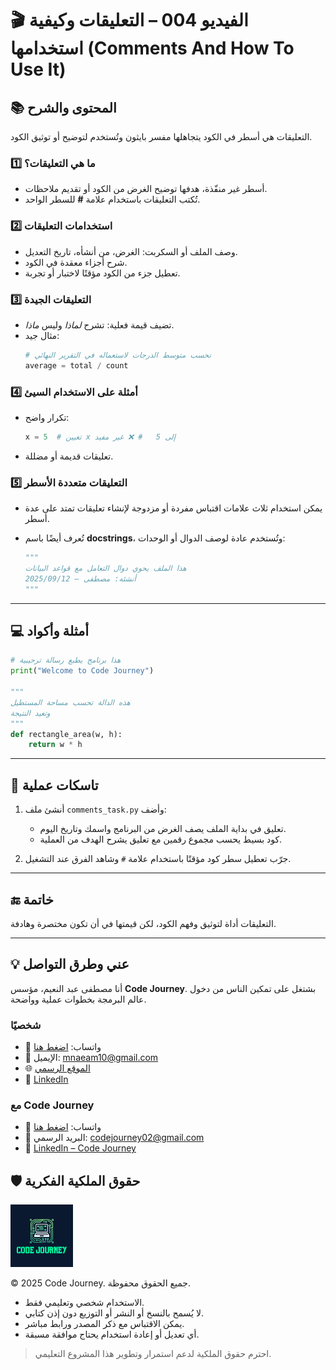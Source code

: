 # 🎬 الفيديو 004 – التعليقات وكيفية استخدامها (Comments And How To Use It)

## 📚 المحتوى والشرح
التعليقات هي أسطر في الكود يتجاهلها مفسر بايثون وتُستخدم لتوضيح أو توثيق الكود.

### 1️⃣ ما هي التعليقات؟
- أسطر غير منفّذة، هدفها توضيح الغرض من الكود أو تقديم ملاحظات.
- تُكتب التعليقات باستخدام علامة **#** للسطر الواحد.

### 2️⃣ استخدامات التعليقات
- وصف الملف أو السكربت: الغرض، من أنشأه، تاريخ التعديل.
- شرح أجزاء معقدة في الكود.
- تعطيل جزء من الكود مؤقتًا لاختبار أو تجربة.

### 3️⃣ التعليقات الجيدة
- تضيف قيمة فعلية: تشرح *لماذا* وليس *ماذا*.
- مثال جيد:
  ```python
  # نحسب متوسط الدرجات لاستعماله في التقرير النهائي
  average = total / count
  ```

### 4️⃣ أمثلة على الاستخدام السيئ

* تكرار واضح:

  ```python
  x = 5  # تعيين x إلى 5   # ❌ غير مفيد
  ```
* تعليقات قديمة أو مضللة.

### 5️⃣ التعليقات متعددة الأسطر

* يمكن استخدام ثلاث علامات اقتباس مفردة أو مزدوجة لإنشاء تعليقات تمتد على عدة أسطر.
* تُعرف أيضًا باسم **docstrings**، وتُستخدم عادة لوصف الدوال أو الوحدات:

  ```python
  """
  هذا الملف يحوي دوال التعامل مع قواعد البيانات
  أنشئه: مصطفى – 2025/09/12
  """
  ```

---

## 💻 أمثلة وأكواد

```python
# هذا برنامج يطبع رسالة ترحيبية
print("Welcome to Code Journey")

"""
هذه الدالة تحسب مساحة المستطيل
وتعيد النتيجة
"""
def rectangle_area(w, h):
    return w * h
```

---

## 📝 تاسكات عملية

1. أنشئ ملف `comments_task.py` وأضف:

   * تعليق في بداية الملف يصف الغرض من البرنامج واسمك وتاريخ اليوم.
   * كود بسيط يحسب مجموع رقمين مع تعليق يشرح الهدف من العملية.
2. جرّب تعطيل سطر كود مؤقتًا باستخدام علامة `#` وشاهد الفرق عند التشغيل.

---

## 🔚 خاتمة

التعليقات أداة لتوثيق وفهم الكود، لكن قيمتها في أن تكون مختصرة وهادفة.

---


## 💡 عني وطرق التواصل


أنا مصطفى عبد النعيم، مؤسس **Code Journey**.
بشتغل على تمكين الناس من دخول عالم البرمجة بخطوات عملية وواضحة.


### شخصيًا
- 💬 واتساب: [اضغط هنا](https://wa.me/201114938410)
- 📧 الإيميل: mnaeam10@gmail.com  
- 🌐 [الموقع الرسمي](https://mostafa-naeam-web.vercel.app/)  
- 💼 [LinkedIn](https://www.linkedin.com/in/mostafa-naeam/)

### مع Code Journey
- 💬 واتساب: [اضغط هنا](https://wa.me/201555303227)
- 📩 البريد الرسمي: codejourney02@gmail.com  
- 💼 [LinkedIn – Code Journey](https://www.linkedin.com/company/code-journey25/)


## 🛡 حقوق الملكية الفكرية

<img src="../../images/1.png" alt="حقوق الملكية" width="100"/>


© 2025 Code Journey. جميع الحقوق محفوظة.  

- الاستخدام شخصي وتعليمي فقط.  
- لا يُسمح بالنسخ أو النشر أو التوزيع دون إذن كتابي.  
- يمكن الاقتباس مع ذكر المصدر ورابط مباشر.  
- أي تعديل أو إعادة استخدام يحتاج موافقة مسبقة.  

> احترم حقوق الملكية لدعم استمرار وتطوير هذا المشروع التعليمي.
